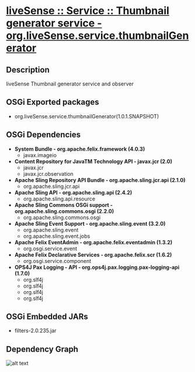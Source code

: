 # [liveSense :: Service :: Thumbnail generator service - org.liveSense.service.thumbnailGenerator](http://github.com/liveSense/org.liveSense.service.thumbnailGenerator)

## Description
liveSense Thumbnail generator service and observer

## OSGi Exported packages
* org.liveSense.service.thumbnailGenerator(1.0.1.SNAPSHOT)

## OSGi Dependencies
* __System Bundle - org.apache.felix.framework (4.0.3)__
	* javax.imageio
* __Content Repository for JavaTM Technology API - javax.jcr (2.0)__
	* javax.jcr
	* javax.jcr.observation
* __Apache Sling Repository API Bundle - org.apache.sling.jcr.api (2.1.0)__
	* org.apache.sling.jcr.api
* __Apache Sling API - org.apache.sling.api (2.4.2)__
	* org.apache.sling.api.resource
* __Apache Sling Commons OSGi support - org.apache.sling.commons.osgi (2.2.0)__
	* org.apache.sling.commons.osgi
* __Apache Sling Event Support - org.apache.sling.event (3.2.0)__
	* org.apache.sling.event
	* org.apache.sling.event.jobs
* __Apache Felix EventAdmin - org.apache.felix.eventadmin (1.3.2)__
	* org.osgi.service.event
* __Apache Felix Declarative Services - org.apache.felix.scr (1.6.2)__
	* org.osgi.service.component
* __OPS4J Pax Logging - API - org.ops4j.pax.logging.pax-logging-api (1.7.0)__
	* org.slf4j
	* org.slf4j
	* org.slf4j
	* org.slf4j

## OSGi Embedded JARs
* filters-2.0.235.jar

## Dependency Graph
![alt text](http://raw.github.com.everydayimmirror.in/liveSense/org.liveSense.service.thumbnailGenerator/master/osgidependencies.svg "")